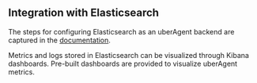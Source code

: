 ## Integration with Elasticsearch

The steps for configuring Elasticsearch as an uberAgent backend are captured in the [documentation](https://docs.citrix.com/en-us/uberagent/7-3-0/installation/backend/installing-elasticsearch). 

Metrics and logs stored in Elasticsearch can be visualized through Kibana dashboards. Pre-built dashboards are provided to visualize uberAgent metrics.